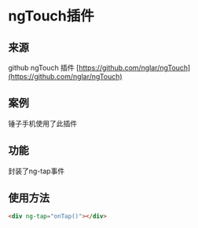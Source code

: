 # ngTouch插件

## 来源

github ngTouch 插件 [https://github.com/nglar/ngTouch](https://github.com/nglar/ngTouch)



## 案例

锤子手机使用了此插件

## 功能

封装了ng-tap事件

## 使用方法

```html
<div ng-tap="onTap()"></div>
```

